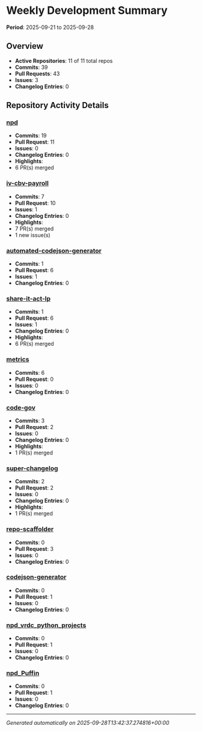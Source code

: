 # Weekly Development Summary
**Period**: 2025-09-21 to 2025-09-28

## Overview
- **Active Repositories**: 11 of 11 total repos
- **Commits**: 39
- **Pull Requests**: 43
- **Issues**: 3
- **Changelog Entries**: 0

## Repository Activity Details

### [npd](https://github.com/DSACMS/npd)
- **Commits**: 19
- **Pull Request**: 11
- **Issues**: 0
- **Changelog Entries**: 0
- **Highlights**:
 - 6 PR(s) merged

### [iv-cbv-payroll](https://github.com/DSACMS/iv-cbv-payroll)
- **Commits**: 7
- **Pull Request**: 10
- **Issues**: 1
- **Changelog Entries**: 0
- **Highlights**:
 - 7 PR(s) merged
 - 1 new issue(s)

### [automated-codejson-generator](https://github.com/DSACMS/automated-codejson-generator)
- **Commits**: 1
- **Pull Request**: 6
- **Issues**: 1
- **Changelog Entries**: 0

### [share-it-act-lp](https://github.com/DSACMS/share-it-act-lp)
- **Commits**: 1
- **Pull Request**: 6
- **Issues**: 1
- **Changelog Entries**: 0
- **Highlights**:
 - 6 PR(s) merged

### [metrics](https://github.com/DSACMS/metrics)
- **Commits**: 6
- **Pull Request**: 0
- **Issues**: 0
- **Changelog Entries**: 0

### [code-gov](https://github.com/DSACMS/code-gov)
- **Commits**: 3
- **Pull Request**: 2
- **Issues**: 0
- **Changelog Entries**: 0
- **Highlights**:
 - 1 PR(s) merged

### [super-changelog](https://github.com/DSACMS/super-changelog)
- **Commits**: 2
- **Pull Request**: 2
- **Issues**: 0
- **Changelog Entries**: 0
- **Highlights**:
 - 1 PR(s) merged

### [repo-scaffolder](https://github.com/DSACMS/repo-scaffolder)
- **Commits**: 0
- **Pull Request**: 3
- **Issues**: 0
- **Changelog Entries**: 0

### [codejson-generator](https://github.com/DSACMS/codejson-generator)
- **Commits**: 0
- **Pull Request**: 1
- **Issues**: 0
- **Changelog Entries**: 0

### [npd_vrdc_python_projects](https://github.com/DSACMS/npd_vrdc_python_projects)
- **Commits**: 0
- **Pull Request**: 1
- **Issues**: 0
- **Changelog Entries**: 0

### [npd_Puffin](https://github.com/DSACMS/npd_Puffin)
- **Commits**: 0
- **Pull Request**: 1
- **Issues**: 0
- **Changelog Entries**: 0

---
*Generated automatically on 2025-09-28T13:42:37.274816+00:00*